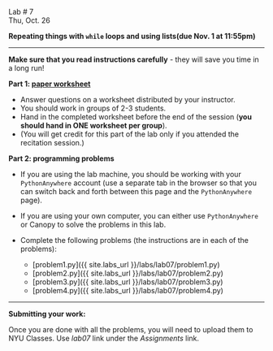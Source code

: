 <div class="recitation">



<div class="column_date">
<p markdown="block">

Lab # 7 <br> 
Thu, Oct. 26

</p>
</div>



<div class="column_recitation" >
<p markdown="block">

__Repeating things with <code>while</code> loops and using lists(due Nov. 1 at 11:55pm)__

---

__Make sure that you read instructions carefully__ - they will save you
time in a long run! 

__Part 1:  [paper worksheet](labs/lab07/lab07.pdf)__ 
- Answer questions on a worksheet distributed by your instructor.
- You should work in groups of 2-3 students. 
- Hand in the completed worksheet before the end of the session 
(__you should hand in ONE worksheet per group__). 
- (You will get credit for this part of the lab only if you attended the recitation session.)

__Part 2: programming problems__ 

- If you are using the lab machine, you should be working with 
your `PythonAnywhere` account (use a separate tab in the browser so
that you can switch back and forth between this page and the `PythonAnywhere` 
page). 
- If you are using your own computer, you can either use `PythonAnywhere` or 
Canopy to solve the problems in this lab. 

- Complete the following problems (the instructions are in each of the problems): 
    - [problem1.py]({{ site.labs_url }}/labs/lab07/problem1.py)
    - [problem2.py]({{ site.labs_url }}/labs/lab07/problem2.py)
    - [problem3.py]({{ site.labs_url }}/labs/lab07/problem3.py)
    - [problem4.py]({{ site.labs_url }}/labs/lab07/problem4.py)


--- 

__Submitting your work:__

Once you are done with all the problems, you will need to upload them to 
NYU Classes. Use _lab07_ link under the _Assignments_ link. 

</p>
</div>



</div>
